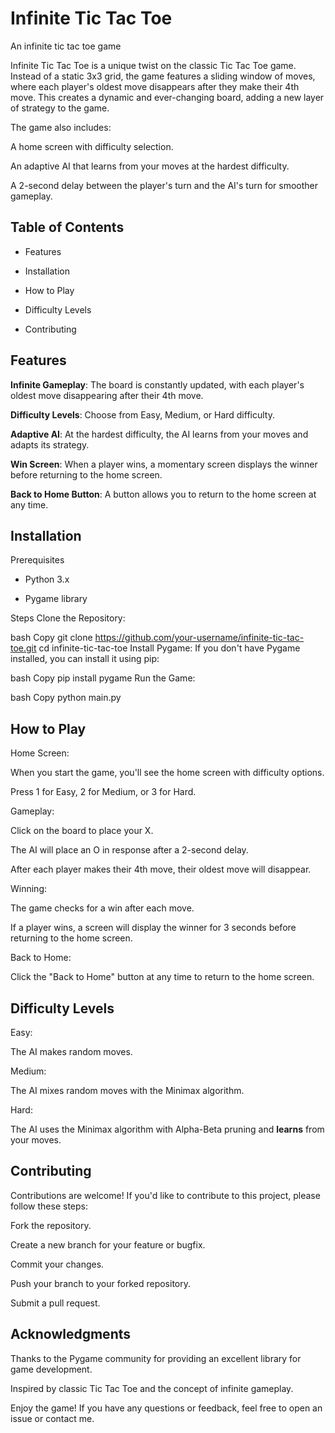 # Infinite Tic Tac Toe
 An infinite tic tac toe game 

Infinite Tic Tac Toe is a unique twist on the classic Tic Tac Toe game. Instead of a static 3x3 grid, the game features a sliding window of moves, where each player's oldest move disappears after they make their 4th move. This creates a dynamic and ever-changing board, adding a new layer of strategy to the game.

The game also includes:

A home screen with difficulty selection.

An adaptive AI that learns from your moves at the hardest difficulty.

A 2-second delay between the player's turn and the AI's turn for smoother gameplay.

## Table of Contents
- Features

+ Installation

+ How to Play

+ Difficulty Levels

+ Contributing

## Features
**Infinite Gameplay**: The board is constantly updated, with each player's oldest move disappearing after their 4th move.

**Difficulty Levels**: Choose from Easy, Medium, or Hard difficulty.

**Adaptive AI**: At the hardest difficulty, the AI learns from your moves and adapts its strategy.

**Win Screen**: When a player wins, a momentary screen displays the winner before returning to the home screen.

**Back to Home Button**: A button allows you to return to the home screen at any time.

## Installation
Prerequisites
- Python 3.x

+ Pygame library

Steps
Clone the Repository:

bash
Copy
git clone https://github.com/your-username/infinite-tic-tac-toe.git
cd infinite-tic-tac-toe
Install Pygame:
If you don't have Pygame installed, you can install it using pip:

bash
Copy
pip install pygame
Run the Game:

bash
Copy
python main.py

## How to Play
Home Screen:

When you start the game, you'll see the home screen with difficulty options.

Press 1 for Easy, 2 for Medium, or 3 for Hard.

Gameplay:

Click on the board to place your X.

The AI will place an O in response after a 2-second delay.

After each player makes their 4th move, their oldest move will disappear.

Winning:

The game checks for a win after each move.

If a player wins, a screen will display the winner for 3 seconds before returning to the home screen.

Back to Home:

Click the "Back to Home" button at any time to return to the home screen.

## Difficulty Levels
Easy:

The AI makes random moves.

Medium:

The AI mixes random moves with the Minimax algorithm.

Hard:

The AI uses the Minimax algorithm with Alpha-Beta pruning and **learns** from your moves.

## Contributing
Contributions are welcome! If you'd like to contribute to this project, please follow these steps:

Fork the repository.

Create a new branch for your feature or bugfix.

Commit your changes.

Push your branch to your forked repository.

Submit a pull request.

## Acknowledgments
Thanks to the Pygame community for providing an excellent library for game development.

Inspired by classic Tic Tac Toe and the concept of infinite gameplay.

Enjoy the game! If you have any questions or feedback, feel free to open an issue or contact me.


